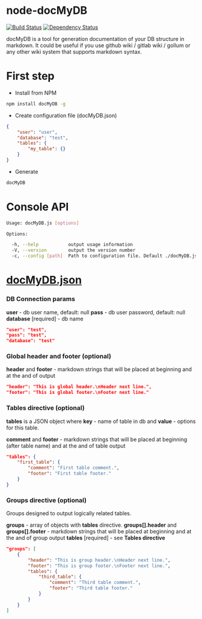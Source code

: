 node-docMyDB
============

[![Build Status](https://travis-ci.org/index0h/node-docMyDB.png?branch=master)](https://travis-ci.org/index0h/node-docMyDB) [![Dependency Status](https://gemnasium.com/index0h/node-docMyDB.png)](https://gemnasium.com/index0h/node-docMyDB)

docMyDB is a tool for generation documentation of your DB structure in markdown.
It could be useful if you use github wiki / gitlab wiki / gollum or any other wiki system that supports markdown syntax.

# First step

* Install from NPM

```sh
npm install docMyDB -g
```

* Create configuration file (docMyDB.json)

```json
{
    "user": "user",
    "database": "test",
    "tables": {
        "my_table": {}
    }
}
```

* Generate

```sh
docMyDB
```

# Console API

```sh
Usage: docMyDB.js [options]

Options:

  -h, --help           output usage information
  -V, --version        output the version number
  -c, --config [path]  Path to configuration file. Default ./docMyDB.json
```

# [docMyDB.json](https://github.com/index0h/node-docMyDB/blob/master/examples/largeConfiguration.json)

### DB Connection params

**user** - db user name, default: null
**pass** - db user password, default: null
**database** [required] - db name

```json
"user": "test",
"pass": "test",
"database": "test"
```

### Global header and footer (optional)

**header** and **footer** - markdown strings that will be placed at beginning and at the and of output

```json
"header": "This is global header.\nHeader next line.",
"footer": "This is global footer.\nFooter next line."
```

### Tables directive (optional)

**tables** is a JSON object where **key** - name of table in db and **value** - options for this table.

**comment** and **footer** - markdown strings that will be placed at beginning (after table name) and at the and of table output

```json
"tables": {
    "first_table": {
        "comment": "First table comment.",
        "footer": "First table footer."
    }
}
```

### Groups directive (optional)

Groups designed to output logically related tables.

**groups** - array of objects with **tables** directive.
**groups[].header** and **groups[].footer** - markdown strings that will be placed at beginning and at the and of group output
**tables** [required] - see **Tables directive**


```json
"groups": [
    {
        "header": "This is group header.\nHeader next line.",
        "footer": "This is group footer.\nFooter next line.",
        "tables": {
            "third_table": {
                "comment": "Third table comment.",
                "footer": "Third table footer."
            }
        }
    }
]
```